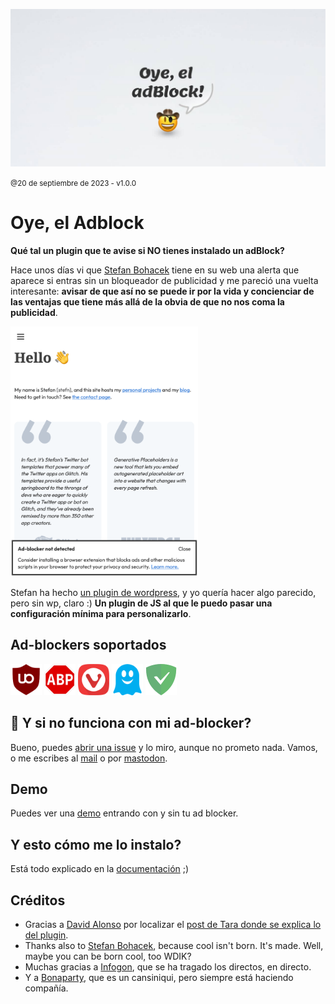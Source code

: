 ![Imagen de presentación del plugin, centrado sobre un fondo blanco hueso aparece el emoji vaquero con su sombrero vaquero, pero con parche pirata, con un bocadillo que en letras gordicas dice «Oye, el adBlock!»](./assets/img/header.jpg)

<small>@20 de septiembre de 2023 - v1.0.0</small>
# Oye, el Adblock

**Qué tal un plugin que te avise si NO tienes instalado un adBlock?**

Hace unos días vi que [Stefan Bohacek](https://stefanbohacek.com/) tiene en su web una alerta que aparece si entras sin un bloqueador de publicidad y me pareció una vuelta interesante: **avisar de que así no se puede ir por la vida y concienciar de las ventajas que tiene más allá de la obvia de que no nos coma la publicidad**.

<img src="./assets/img/stefam-bohacek-screenshot.png" alt="Captura de la página personal de Stefan Bohacek, donde se puede ver abajo de la página un banner con su borde negro y fondo blanco de que no se ha detectado un bloqueador de publicidad y que así no se puede ir por la vida. Tiene además un enlace para explicar mejor el tema." width="300">

Stefan ha hecho [un plugin de wordpress](https://github.com/stefanbohacek/detect-missing-adblocker), y yo quería hacer algo parecido, pero sin wp, claro :) **Un plugin de JS al que le puedo pasar una configuración mínima para personalizarlo**.

## Ad-blockers soportados

<img src="./assets/img/icons/ublock-origin-128.png" alt="uBlock Origin" width="50"> <img src="./assets/img/icons/adblock-plus-128.png" alt="AdBlock Plus" width="50"> <img src="./assets/img/icons/vivaldi-128.png" alt="Adblock integrado de Vivaldi" width="50"> <img src="./assets/img/icons/ghostery-128.png" alt="Ghostery" width="50"> <img src="./assets/img/icons/adguard-128.png" alt="AdGuard (safari)" width="50">

## 🤔 Y si no funciona con mi ad-blocker?

Bueno, puedes [abrir una issue](https://github.com/spacenomads/oye-el-adblock/issues/new/choose) y lo miro, aunque no prometo nada. Vamos, o me escribes al [mail](mailto:carlos@spacenomads.com) o por [mastodon](https://mastodon.social/oneeyedman).

## Demo

Puedes ver una [demo](https://spacenomads.github.io/oye-el-adblock/demo/index.html) entrando con y sin tu ad blocker.

## Y esto cómo me lo instalo?

Está todo explicado en la [documentación](./documentacion.md) ;)

## Créditos

- Gracias a [David Alonso](https://masto.es/@dalonso) por localizar el [post de Tara donde se explica lo del plugin](https://tech.lgbt/@tarajdactyl/110970682131028286).
- Thanks also to [Stefan Bohacek](https://stefanbohacek.online/@stefan), because cool isn't born. It's made. Well, maybe you can be born cool, too WDIK?
- Muchas gracias a [Infogon](https://mastodon.social/@infogon), que se ha tragado los directos, en directo.
- Y a [Bonaparty](https://paquita.masto.host/@bonapartethecat), que es un cansiniqui, pero siempre está haciendo compañía.
